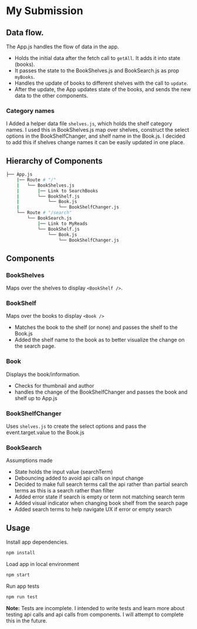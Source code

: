 # My Submission

## Data flow. 
The App.js handles the flow of data in the app.
- Holds the initial data after the fetch call to `getAll`. It adds it into state (books).
- It passes the state to the BookShelves.js and BookSearch.js as prop `myBooks`.
- Handles the update of books to different shelves with the call to `update`.
- After the update, the App updates state of the books, and sends the new data to the other components.

### Category names
I Added a helper data file `shelves.js`, which holds the shelf category names. I used this in BookShelves.js map over shelves, construct the select options in the BookShelfChanger, and shelf name in the Book.js. I decided to add this if shelves change names it can be easily updated in one place.

## Hierarchy of Components
```bash
├── App.js
    |── Route # "/" 
    |   └── BookShelves.js 
    |       |── Link to SearchBooks
    |       └── BookShelf.js 
    |           └── Book.js 
    |               └── BookShelfChanger.js     
    └── Route # "/search"
        └── BookSearch.js
            |── Link to MyReads
            └── BookShelf.js 
                └── Book.js 
                    └── BookShelfChanger.js 
```

## Components

### BookShelves
Maps over the shelves to display `<BookShelf />`.

### BookShelf
Maps over the books to display `<Book />`
- Matches the book to the shelf (or none) and passes the shelf to the Book.js
- Added the shelf name to the book as to better visualize the change on the search page.

### Book
Displays the book/information.
- Checks for thumbnail and author
- handles the change of the BookShelfChanger and passes the book and shelf up to App.js

### BookShelfChanger
Uses `shelves.js` to create the select options and pass the event.target.value to the Book.js

### BookSearch
Assumptions made
- State holds the input value (searchTerm)
- Debouncing added to avoid api calls on input change
- Decided to make full search terms call the api rather than partial search terms as this is a search rather than filter
- Added error state if search is empty or term not matching search term
- Added visual indicator when changing book shelf from the search page
- Added search terms to help navigate UX if error or empty search

## Usage

Install app dependencies.
```bash
npm install
```

Load app in local environment
```bash
npm start
```

Run app tests
```bash
npm run test
```

**Note:** Tests are incomplete. I intended to write tests and learn more about testing api calls and api calls from components. I will attempt to complete this in the future.
